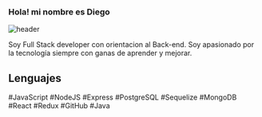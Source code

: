 ### Hola! mi nombre es Diego
![header](https://user-images.githubusercontent.com/72827720/118911727-0da3b000-b8fd-11eb-9da1-856bb50a3008.gif)

Soy Full Stack developer con orientacion al Back-end. Soy apasionado por la tecnología siempre con ganas de aprender y mejorar.

## Lenguajes

#JavaScript #NodeJS #Express #PostgreSQL #Sequelize #MongoDB #React #Redux #GitHub #Java
